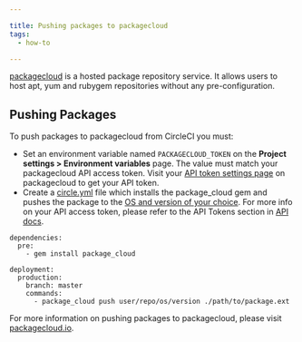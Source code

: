 ```yaml
---

title: Pushing packages to packagecloud
tags:
  - how-to

---
```


[packagecloud](https://packagecloud.io) is a hosted package repository service. It allows users to host apt, yum and rubygem repositories without any pre-configuration.

## Pushing Packages

To push packages to packagecloud from CircleCI you must:

  - Set an environment variable named `PACKAGECLOUD_TOKEN` on the **Project settings > Environment variables** page.  The value must match your packagecloud API access token. Visit your [API token settings page](https://packagecloud.io/api_token) on packagecloud to get your API token.
  - Create a [circle.yml](/docs/configuration) file which installs the package_cloud gem and pushes the package to the [OS and version of your choice](https://packagecloud.io/docs#os_distro_version).
For more info on your API access token, please refer to the API Tokens section in [API docs](https://packagecloud.io/docs/api#api_tokens).

```
dependencies:
  pre:
    - gem install package_cloud

deployment:
  production:
    branch: master
    commands:
      - package_cloud push user/repo/os/version ./path/to/package.ext
```

For more information on pushing packages to packagecloud, please visit [packagecloud.io](https://packagecloud.io).
